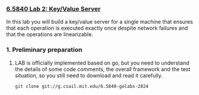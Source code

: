### [6.5840 Lab 2: Key/Value Server](https://pdos.csail.mit.edu/6.824/labs/lab-kvsrv.html)

In this lab you will build a key/value server for a single machine that ensures that each operation is executed exactly
once despite network failures and that the operations are linearizable. 

### 1. Preliminary preparation

1. LAB is officially implemented based on go, but you need to understand the details of some code comments,
   the overall framework and the test situation, so you still need to download and read it carefully.
    ```bash
    git clone git://g.csail.mit.edu/6.5840-golabs-2024
    ```